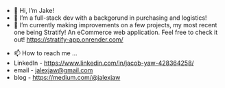 - 👋 Hi, I’m Jake! 
- 👀 I’m a full-stack dev with a backgorund in purchasing and logistics!
- 🌱 I’m currently making improvements on a few projects, my most recent one being Stratify! An eCommerce web application. Feel free to check it out! https://stratify-app.onrender.com/
<!-- - 💞️ I’m looking to collaborate on -->
- 📫 How to reach me ...
- LinkedIn - https://www.linkedin.com/in/jacob-yaw-428364258/
- email - jalexjaw@gmail.com
- blog - https://medium.com/@jalexjaw

<!---
Huntysaurus/Huntysaurus is a ✨ special ✨ repository because its `README.md` (this file) appears on your GitHub profile.
You can click the Preview link to take a look at your changes.
--->
